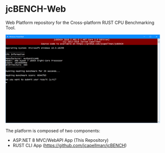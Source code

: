 # jcBENCH-Web
Web Platform repository for the Cross-platform RUST CPU Benchmarking Tool.

![Screenshot](https://raw.githubusercontent.com/jcapellman/jcbench-web/master/screenshot.png)

The platform is composed of two components:
- ASP.NET 8 MVC/WebAPI App (This Repository)
- RUST CLI App (https://github.com/jcapellman/jcBENCH)
